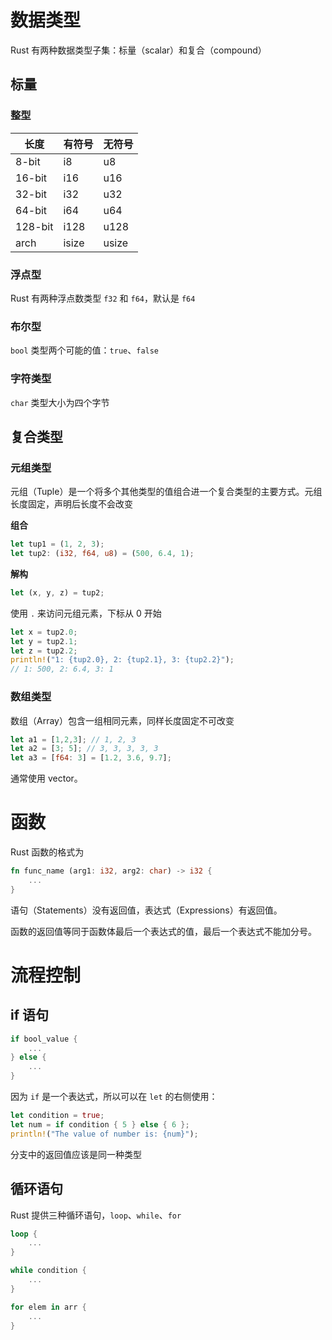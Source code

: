 # 数据类型

Rust 有两种数据类型子集：标量（scalar）和复合（compound）

## 标量
### 整型

| 长度    | 有符号 | 无符号 |
| ------- | ------ | ------ |
| 8-bit   | i8     | u8     |
| 16-bit  | i16    | u16    |
| 32-bit  | i32    | u32    |
| 64-bit  | i64    | u64    |
| 128-bit | i128   | u128   |
| arch    | isize  | usize  |

### 浮点型

Rust 有两种浮点数类型 `f32` 和 `f64`，默认是 `f64`

### 布尔型

`bool` 类型两个可能的值：`true`、`false`

### 字符类型

`char` 类型大小为四个字节

## 复合类型

### 元组类型

元组（Tuple）是一个将多个其他类型的值组合进一个复合类型的主要方式。元组长度固定，声明后长度不会改变

**组合**

```rust
let tup1 = (1, 2, 3);
let tup2: (i32, f64, u8) = (500, 6.4, 1);
```

**解构**

```rust
let (x, y, z) = tup2;
```

使用 `.` 来访问元组元素，下标从 0 开始

```rust
let x = tup2.0;
let y = tup2.1;
let z = tup2.2;
println!("1: {tup2.0}, 2: {tup2.1}, 3: {tup2.2}");
// 1: 500, 2: 6.4, 3: 1
```
### 数组类型

数组（Array）包含一组相同元素，同样长度固定不可改变

```rust
let a1 = [1,2,3]; // 1, 2, 3
let a2 = [3; 5]; // 3, 3, 3, 3, 3
let a3 = [f64: 3] = [1.2, 3.6, 9.7];
```

通常使用 vector。

# 函数

Rust 函数的格式为

```rust
fn func_name (arg1: i32, arg2: char) -> i32 {
    ...
}
```

语句（Statements）没有返回值，表达式（Expressions）有返回值。

函数的返回值等同于函数体最后一个表达式的值，最后一个表达式不能加分号。

# 流程控制

## if 语句

```rust
if bool_value {
    ...
} else {
    ...
}
```

因为 `if` 是一个表达式，所以可以在 `let` 的右侧使用：

```rust
let condition = true;
let num = if condition { 5 } else { 6 };
println!("The value of number is: {num}");
```

分支中的返回值应该是同一种类型

## 循环语句

Rust 提供三种循环语句，`loop`、`while`、`for`

```rust
loop {
	...
}
```

```rust
while condition {
	...
}
```

```rust
for elem in arr {
	...
}
```
